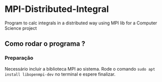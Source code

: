 # MPI-Distributed-Integral
Program to calc integrals in a distributed way using MPI lib for a Computer Science project

## Como rodar o programa ?

### Preparação
Necessário incluir a biblioteca MPI ao sistema. Rode o comando ```sudo apt install libopenmpi-dev``` no terminal e espere finalizar.
